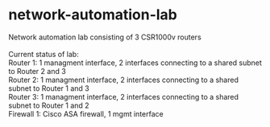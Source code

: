 # network-automation-lab
Network automation lab consisting  of 3 CSR1000v routers<br>
<br>
Current status of lab:<br>
Router 1: 1 managment interface, 2 interfaces connecting to a shared subnet to Router 2 and 3<br>
Router 2: 1 managment interface, 2 interfaces connecting to a shared subnet to Router 1 and 3<br>
Router 3: 1 managment interface, 2 interfaces connecting to a shared subnet to Router 1 and 2<br>
Firewall 1: Cisco ASA firewall, 1 mgmt interface<br>
